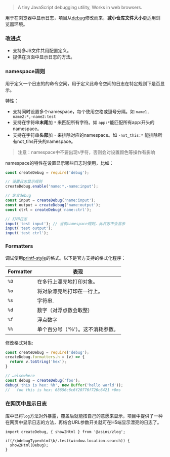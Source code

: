 > A tiny JavaScript debugging utility, Works in web browsers.

用于在浏览器中显示日志，项目从[debug](https://github.com/visionmedia/debug/)修改而来，**减小仓库文件大小**更适用浏览器环境。

### 改进点

- 支持多JS文件共用配置定义。
- 提供在页面中显示日志的方法。

### namespace规则

用于定义一个日志的的命令空间，用于定义此命令空间的日志在特定规则下是否显示。

特性：
- 支持同时设置多个namespace，每个使用空格或逗号分隔。如 `name1, name2:*,-name2:test`
- 支持在字符串**末尾**加 `*` 来匹配所有字符。如 `app:*`能匹配所有app:开头的namespace。
- 支持在字符串**头部**加 `-` 来排除对应的namespace。如 `-not_this:*` 能排除所有not_tihs开头的namespace。

> 注意：namespace中不要出现`%`字符，否则会对设置颜色等操作有影响

namespace的特性在设置显示哪些日志时使用，比如：

```js
const createDebug = require('debug');

// 设置日志显示规则
createDebug.enable('name:*,-name:input');

// 定义debug
const input = createDebug('name:input');
const output = createDebug('name:output');
const ctrl = createDebug('name:ctrl');

// 打印日志
input('test input'); // 当前namespace规则，此日志不会显示
input('test output');
input('test ctrl');
```

### Formatters

调试使用[printf-style](https://wikipedia.org/wiki/Printf_format_string)的格式。以下是官方支持的格式化程序：

| Formatter |  表现                                                        |
| --------- | ----------------------------------------------------------- |
| `%O`      | 在多行上漂亮地打印对象。                                        |
| `%o`      | 将对象漂亮地打印在一行上。                                      |
| `%s`      | 字符串.                                                      |
| `%d`      | 数字（对浮点数会取整)                                          |
| `%f`      | 浮点数字                                                     |
| `%%`      | 单个百分号（'％'）。这不消耗参数。                               |

修改格式对象:

```js
const createDebug = require('debug');
createDebug.formatters.h = (v) => {
  return v.toString('hex');
}

// …elsewhere
const debug = createDebug('foo');
debug('this is hex: %h', new Buffer('hello world'));
//   foo this is hex: 68656c6c6f20776f726c6421 +0ms
```

### 在网页中显示日志

库中已将`log`方法对外暴露，覆盖后就能按自己的意愿来显示，项目中提供了一种在网页中显示日志的方法，再结合URL参数开关就可在H5端显示漂亮的日志了。

```
import createDebug, { show2Html } from '@asins/zlog';

if(/\bdebugType=html\b/.test(window.location.search)) {
  show2Html(Debug);
}
```